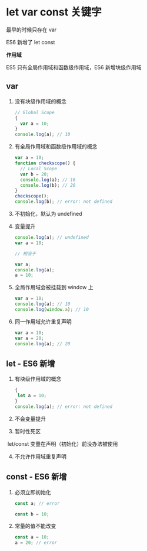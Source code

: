 # let var const 关键字

最早的时候只存在 var

ES6 新增了 let const



**作用域**

ES5 只有全局作用域和函数级作用域，ES6 新增块级作用域



## var

1. 没有块级作用域的概念

   ```js
   // Global Scope
   {
     var a = 10;
   }
   console.log(a); // 10
   ```

2. 有全局作用域和函数级作用域的概念

   ```js
   var a = 10;
   function checkscope() {
     // Local Scope
     var b = 20;
     console.log(a); // 10
     console.log(b); // 20
   }
   checkscope();
   console.log(b); // error: not defined
   ```

3. 不初始化，默认为 undefined

4. 变量提升

   ```js
   console.log(a); // undefined
   var a = 10;
   
   // 相当于
   
   var a;
   console.log(a);
   a = 10;
   ```

5. 全局作用域会被挂载到 window 上

   ```js
   var a = 10;
   console.log(a); // 10
   console.log(window.a); // 10
   ```

6. 同一作用域允许重复声明

   ```js
   var a = 10;
   var a = 20;
   console.log(a); // 20
   ```

   

## let - ES6 新增

1. 有块级作用域的概念

   ```js
   {
   	let a = 10;
   }
   console.log(a); // error: not defined
   ```

2. 不会变量提升
3. 暂时性死区

​	let/const 变量在声明（初始化）前没办法被使用

4. 不允许作用域重复声明



## const - ES6 新增

1. 必须立即初始化

   ```js
   const a; // error
   
   const b = 10;
   ```

2. 常量的值不能改变

   ```js
   const a = 10;
   a = 20; // error
   ```

   



















